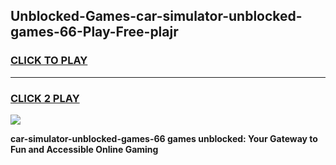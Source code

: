 
## Unblocked-Games-car-simulator-unblocked-games-66-Play-Free-plajr
<h3>
<a href="https://premium76.site?title=car-simulator-unblocked-games-66&ref=23A">CLICK TO PLAY</a></h3>
<hr>

<h3>
<a href="https://premium76.site?title=car-simulator-unblocked-games-66&ref=23A">CLICK 2 PLAY</a>
  
</h3>

<a href="https://premium76.site?title=car-simulator-unblocked-games-66&ref=23A"><img src="https://clearcache.store/games.png"></a>


**car-simulator-unblocked-games-66 games unblocked: Your Gateway to Fun and Accessible Online Gaming**
